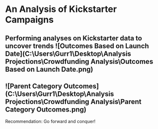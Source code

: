 # An Analysis of Kickstarter Campaigns
Performing analyses on Kickstarter data to uncover trends
![Outcomes Based on Launch Date](C:\Users\Gurr1\Desktop\Analysis Projections\Crowdfunding Analysis\Outcomes Based on Launch Date.png)
---
![Parent Category Outcomes](C:\Users\Gurr1\Desktop\Analysis Projections\Crowdfunding Analysis\Parent Category Outcomes.png)
---
Recommendation:  Go forward and conquer!
